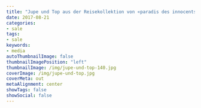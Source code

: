 ```yaml
---
title: "Jupe und Top aus der Reisekollektion von «paradis des innocents»"
date: 2017-08-21
categories:
- sale
tags:
- sale
keywords:
- media
autoThumbnailImage: false
thumbnailImagePosition: "left"
thumbnailImage: /img/jupe-und-top-140.jpg
coverImage: /img/jupe-und-top.jpg
coverMeta: out
metaAlignment: center
showTags: false
showSocial: false
---
```

